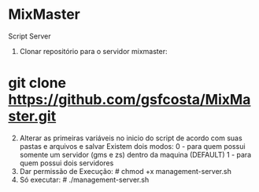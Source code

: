 # MixMaster
Script Server

1. Clonar repositório para o servidor mixmaster:
# git clone https://github.com/gsfcosta/MixMaster.git
2. Alterar as primeiras variáveis no inicio do script de acordo com suas pastas e arquivos e salvar
Existem dois modos:
0 - para quem possui somente um servidor (gms e zs) dentro da maquina (DEFAULT)
1 - para quem possui dois servidores
3. Dar permissão de Execução: # chmod +x management-server.sh
4. Só executar: # ./management-server.sh
